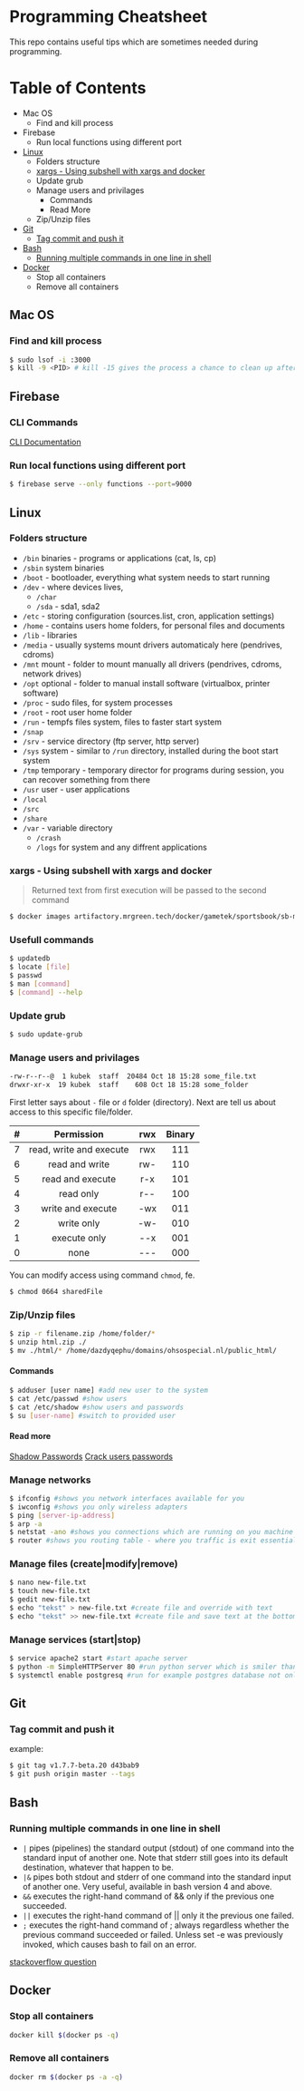 # Programming Cheatsheet

This repo contains useful tips which are sometimes needed during programming.

# Table of Contents
- Mac OS
  - Find and kill process
- Firebase
  - Run local functions using different port
- [Linux](#linux)
  - Folders structure
  - [xargs - Using subshell with xargs and docker](#xargs---using-subshell-with-xargs-and-docker)
  - Update grub 
  - Manage users and privilages
    - Commands
    - Read More
  - Zip/Unzip files
- [Git](#git)
  - [Tag commit and push it](#tag-commit-and-push-it)
- [Bash](#bash)
  - [Running multiple commands in one line in shell](#running-multiple-commands-in-one-line-in-shell)
- [Docker](#docker)
  - Stop all containers
  - Remove all containers

## Mac OS

### Find and kill process

```bash
$ sudo lsof -i :3000
$ kill -9 <PID> # kill -15 gives the process a chance to clean up after itself
```

## Firebase

### CLI Commands

[CLI Documentation](https://firebase.google.com/docs/cli)

### Run local functions using different port

```bash
$ firebase serve --only functions --port=9000
```

## Linux 

### Folders structure

- `/bin` binaries - programs or applications (cat, ls, cp)
- `/sbin` system binaries
- `/boot` - bootloader, everything what system needs to start running
- `/dev` - where devices lives, 
  - `/char`
  - `/sda` - sda1, sda2
- `/etc` - storing configuration (sources.list, cron, application settings)
- `/home` - contains users home folders, for personal files and documents
- `/lib` - libraries
- `/media` - usually systems mount drivers automaticaly here (pendrives, cdroms)
- `/mnt` mount - folder to mount manually all drivers (pendrives, cdroms, network drives)
- `/opt` optional - folder to manual install software (virtualbox, printer software)
- `/proc` - sudo files, for system processes
- `/root` - root user home folder
- `/run` - tempfs files system, files to faster start system
- `/snap`
- `/srv` - service directory (ftp server, http server)
- `/sys` system - similar to `/run` directory, installed during the boot start system
- `/tmp` temporary - temporary director for programs during session, you can recover something from there
- `/usr` user - user applications
 - `/local`
 - `/src`
 - `/share`
- `/var` - variable directory
  - `/crash`
  - `/logs` for system and any diffrent applications
 
### xargs - Using subshell with xargs and docker

> Returned text from first execution will be passed to the second command

```bash
$ docker images artifactory.mrgreen.tech/docker/gametek/sportsbook/sb-mfe:latest -q | xargs docker stop
```

### Usefull commands

```bash
$ updatedb 
$ locate [file]
$ passwd
$ man [command]
$ [command] --help
```

### Update grub 

```bash
$ sudo update-grub
```

### Manage users and privilages

```bash
-rw-r--r--@  1 kubek  staff  20484 Oct 18 15:28 some_file.txt
drwxr-xr-x  19 kubek  staff    608 Oct 18 15:28 some_folder
```

First letter says about `-` file or `d` folder (directory). Next are tell us about access to this specific file/folder. 

| # |        Permission       | rwx | Binary |
|:-:|:-----------------------:|:---:|:------:|
| 7 | read, write and execute | rwx | 111    |
| 6 | read and write          | rw- | 110    |
| 5 | read and execute        | r-x | 101    |
| 4 | read only               | r-- | 100    |
| 3 | write and execute       | -wx | 011    |
| 2 | write only              | -w- | 010    |
| 1 | execute only            | --x | 001    |
| 0 | none                    | --- | 000    |

You can modify access using command `chmod`, fe.

```bash
$ chmod 0664 sharedFile
```

### Zip/Unzip files

```bash
$ zip -r filename.zip /home/folder/*
$ unzip html.zip ./
$ mv ./html/* /home/dazdyqephu/domains/ohsospecial.nl/public_html/
```

#### Commands

```bash
$ adduser [user name] #add new user to the system
$ cat /etc/passwd #show users
$ cat /etc/shadow #show users and passwords
$ su [user-name] #switch to provided user
```

#### Read more

[Shadow Passwords](https://www.cyberciti.biz/faq/understanding-etcshadow-file)
[Crack users passwords](https://null-byte.wonderhowto.com/how-to/crack-shadow-hashes-after-getting-root-linux-system-0186386/)

### Manage networks

```bash
$ ifconfig #shows you network interfaces available for you
$ iwconfig #shows you only wireless adapters
$ ping [server-ip-address]
$ arp -a
$ netstat -ano #shows you connections which are running on you machine
$ router #shows you routing table - where you traffic is exit essentially 
```

### Manage files (create|modify|remove)

```bash
$ nano new-file.txt
$ touch new-file.txt
$ gedit new-file.txt
$ echo "tekst" > new-file.txt #create file and override with text
$ echo "tekst" >> new-file.txt #create file and save text at the bottom of file 
```

### Manage services (start|stop)

```bash
$ service apache2 start #start apache server
$ python -m SimpleHTTPServer 80 #run python server which is smiler than apatche and can be run in every folder
$ systemctl enable postgresq #run for example postgres database not only fot that session but also after reboot machine
```

## Git

### Tag commit and push it

example:
```bash
$ git tag v1.7.7-beta.20 d43bab9
$ git push origin master --tags
```

## Bash 

### Running multiple commands in one line in shell

- `|` pipes (pipelines) the standard output (stdout) of one command into the standard input of another one. Note that stderr still goes into its default destination, whatever that happen to be.
- `|&` pipes both stdout and stderr of one command into the standard input of another one. Very useful, available in bash version 4 and above.
- `&&` executes the right-hand command of && only if the previous one succeeded.
- `||` executes the right-hand command of || only it the previous one failed.
- `;` executes the right-hand command of ; always regardless whether the previous command succeeded or failed. Unless set -e was previously invoked, which causes bash to fail on an error.

[stackoverflow question](https://stackoverflow.com/questions/5130847/running-multiple-commands-in-one-line-in-shell)

## Docker

### Stop all containers

```bash
docker kill $(docker ps -q)
```

### Remove all containers

```bash
docker rm $(docker ps -a -q)
```
